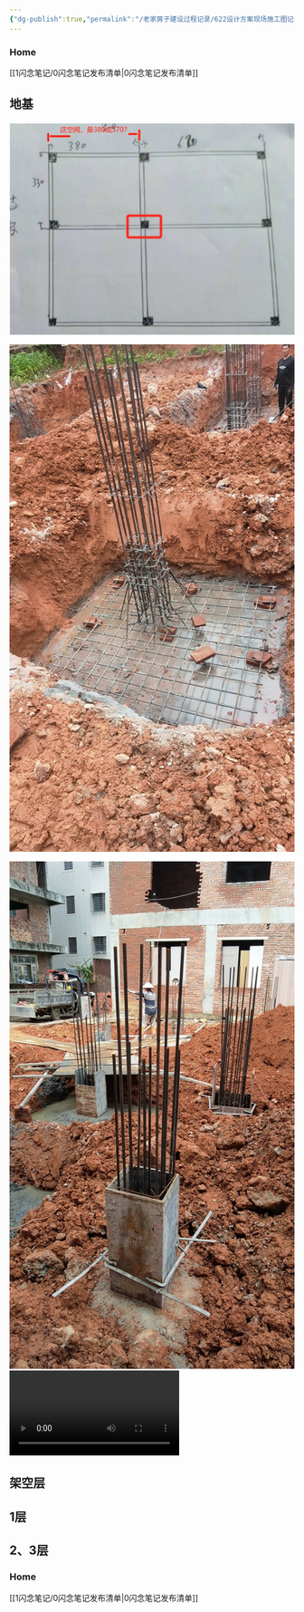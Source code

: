 ```yaml
---
{"dg-publish":true,"permalink":"/老家房子建设过程记录/622设计方案现场施工图记录/"}
---
```


### Home
[[1闪念笔记/0闪念笔记发布清单\|0闪念笔记发布清单]]


## 地基


![](https://raw.githubusercontent.com/tonyjona/poitcuret1/main/202407121110668.png)


![](https://raw.githubusercontent.com/tonyjona/poitcuret1/main/202407121110903.jpg)


![](https://raw.githubusercontent.com/tonyjona/poitcuret1/main/202407121111270.jpg)
![](https://raw.githubusercontent.com/tonyjona/poitcuret1/main/202407121111576.mp4)

## 架空层



## 1层



## 2、3层






### Home
[[1闪念笔记/0闪念笔记发布清单\|0闪念笔记发布清单]]
